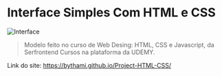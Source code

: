 # Interface Simples Com HTML e CSS

<img src="#" alt="Interface">

> Modelo feito no curso de Web Desing: HTML, CSS e Javascript, da Serfrontend Cursos na plataforma da UDEMY.


Link do site: https://bythami.github.io/Project-HTML-CSS/

